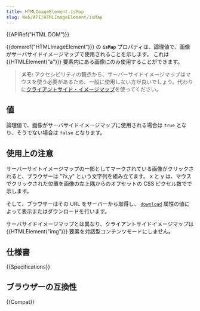 ```yaml
---
title: HTMLImageElement.isMap
slug: Web/API/HTMLImageElement/isMap
---
```


{{APIRef("HTML DOM")}}

{{domxref("HTMLImageElement")}} の **`isMap`** プロパティは、論理値で、画像がサーバサイドイメージマップで使用されることを示します。
これは {{HTMLElement("a")}} 要素内にある画像にのみ使用することができます。

> **メモ:** アクセシビリティの観点から、サーバーサイドイメージマップはマウスを使う必要があるため、一般に使用しない方が良いでしょう。代わりに[クライアントサイド・イメージマップ](/ja/docs/Learn/HTML/Howto/Add_a_hit_map_on_top_of_an_image)を使ってください。

## 値

論理値で、画像がサーバサイドイメージマップに使用される場合は `true` となり、そうでない場合は `false` となります。

## 使用上の注意

サーバーサイトイメージマップの一部としてマークされている画像がクリックされると、ブラウザーは "?x,y" という文字列を組み立てます。 x と y は、マウスでクリックされた位置を画像の左上隅からのオフセットの CSS ピクセル数でで示します。

そして、ブラウザーはその URL をサーバーから取得し、 [`download`](/ja/docs/Web/HTML/Element/a#download) 属性の値によって表示またはダウンロードを行います。

サーバサイドイメージマップとは異なり、クライアントサイドイメージマップは {{HTMLElement("img")}} 要素を対話型コンテンツモードにしません。

## 仕様書

{{Specifications}}

## ブラウザーの互換性

{{Compat}}
